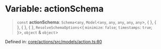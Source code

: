 # Variable: actionSchema

> `const` **actionSchema**: `Schema`\<`any`, `Model`\<`any`, `any`, `any`, `any`, `any`\>, \{ \}, \{ \}, \{ \}, \{ \}, `ResolveSchemaOptions`\<\{ `minimize`: `false`; `timestamps`: `true`; \}\>, `object` & `object`\>

Defined in: [core/actions/src/models/action.ts:80](https://github.com/LaWebcapsule/orbits/blob/89b3e4a56f1c6f9ed3e6f4d5895c93547487b813/core/actions/src/models/action.ts#L80)

